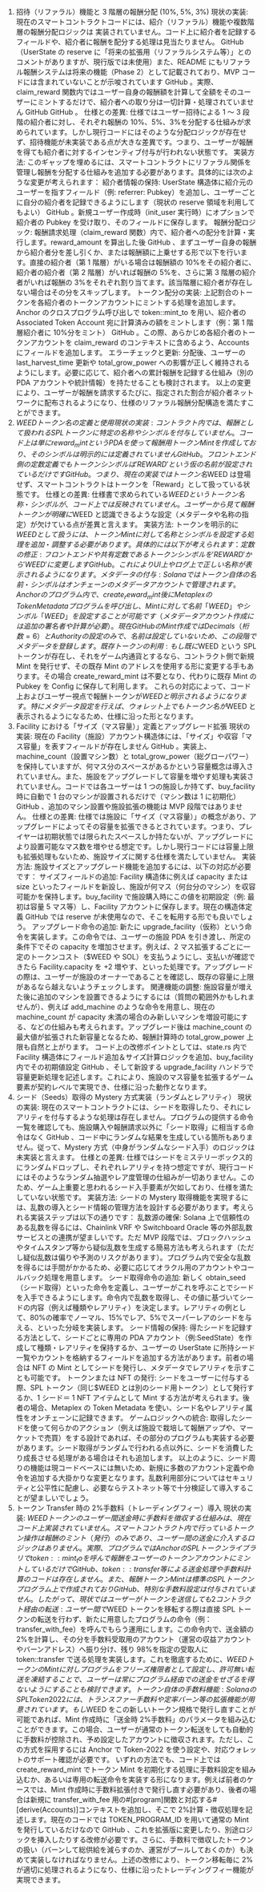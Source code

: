 1. 招待（リファラル）機能と 3 階層の報酬分配 (10%, 5%, 3%)
   現状の実装: 現在のスマートコントラクトコードには、紹介（リファラル）機能や複数階層の報酬分配ロジックは 実装されていません。コード上に紹介者を記録するフィールドや、紹介者に報酬を配分する処理は見当たりません。
   GitHub
   （UserState の reserve に「将来の拡張用（リファラルシステム等）」とのコメントがありますが、現行版では未使用）また、README にもリファラル報酬システムは将来の機能（Phase 2）として記載されており、MVP コードには含まれていないことが示唆されています
   GitHub
   。実際、claim_reward 関数内ではユーザー自身の報酬額を計算して全額をそのユーザーにミントするだけで、紹介者への取り分は一切計算・処理されていません
   GitHub
   GitHub
   。 仕様との差異: 仕様ではユーザー招待による 1 ～ 3 段階の紹介者に対し、それぞれ報酬の 10%、5%、3%を分配する仕組みが求められています。しかし現行コードにはそのような分配ロジックが存在せず、招待機能が未実装である点が大きな差異です。つまり、ユーザーが報酬を得ても紹介者に対するインセンティブ付与が行われない状態です。 実装方法: このギャップを埋めるには、スマートコントラクトにリファラル関係を管理し報酬を分配する仕組みを追加する必要があります。具体的には次のような変更が考えられます：
   紹介者情報の保持: UserState 構造体に紹介元のユーザーを指すフィールド（例: referrer: Pubkey）を追加し、ユーザーごとに自分の紹介者を記録できるようにします（現状の reserve 領域を利用してもよい）
   GitHub
   。新規ユーザー作成時（init_user 実行時）にオプションで紹介者の Pubkey を受け取り、そのフィールドに保存します。
   報酬分配ロジック: 報酬請求処理（claim_reward 関数）内で、紹介者への配分を計算・実行します。reward_amount を算出した後
   GitHub
   、まずユーザー自身の報酬から紹介者分を差し引くか、または報酬額に上乗せする形で以下を行います。直接の紹介者（第 1 階層）がいる場合は報酬額の 10%をその紹介者に、紹介者の紹介者（第 2 階層）がいれば報酬の 5%を、さらに第 3 階層の紹介者がいれば報酬の 3%をそれぞれ割り当てます。該当階層に紹介者が存在しない場合はその分をスキップします。
   トークン配分の実装: 上記割合のトークンを各紹介者のトークンアカウントにミントする処理を追加します。Anchor のクロスプログラム呼び出しで token::mint_to を用い、紹介者の Associated Token Account 宛に計算済みの額をミントします（例：第 1 階層紹介者に 10%分をミント）
   GitHub
   。この際、あらかじめ各紹介者のトークンアカウントを claim_reward のコンテキストに含めるよう、Accounts にフィールドを追加します。
   エラーチェックと更新: 分配後、ユーザーの last_harvest_time 更新や total_grow_power への影響が正しく維持されるようにします。必要に応じて、紹介者への累計報酬を記録する仕組み（別の PDA アカウントや統計情報）を持たせることも検討されます。
   以上の変更により、ユーザーが報酬を請求するたびに、指定された割合が紹介者ネットワークに配布されるようになり、仕様のリファラル報酬分配構造を満たすことができます。
2. $WEEDトークン名の定義と使用
現状の実装: コントラクト内では、報酬として扱われるSPLトークンに特定の名称やシンボルを付与していません。コード上は単にreward_mintというPDAを使って報酬用トークンMintを作成しており、そのシンボルは明示的には定義されていません
GitHub
。フロントエンド側の定数定義でもトークンシンボルは 'REWARD' という仮の名前が設定されているだけです
GitHub
。つまり、現在の実装ではトークン名$WEED は登場せず、スマートコントラクトはトークンを「Reward」として扱っている状態です。 仕様との差異: 仕様書で求められている$WEEDというトークン名称・シンボルが、コード上では反映されていません。ユーザーから見て報酬トークンが明確に$WEED と認識できるような設定（メタデータや名称の指定）が欠けている点が差異と言えます。 実装方法: トークンを明示的に$WEEDとして扱うには、トークンMintに対して名称とシンボルを設定する処理を追加・調整する必要があります。具体的には以下が考えられます：
定数の修正: フロントエンドや共有定数であるトークンシンボルを'REWARD'から'WEED'に変更します
GitHub
。これによりUI上やログ上で正しい名称が表示されるようになります。
メタデータの付与: Solanaではトークン自体の名前・シンボルはオンチェーンのメタデータアカウントで管理されます。Anchorのプログラム内で、create_reward_mint後にMetaplexの Token Metadata プログラムを呼び出し、Mintに対して名前「WEED」やシンボル「WEED」を設定することが可能です（メタデータアカウント作成には追加の署名者や計算が必要）。現在
GitHub
のMint作成ではDecimals（桁数=6）とAuthorityの設定のみで、名前は設定していないため、この段階でメタデータを登録します。
既存トークンの利用: もし既に$WEED という SPL トークンが存在し、それをゲーム内通貨とするなら、コントラクト側で新規 Mint を発行せず、その既存 Mint のアドレスを使用する形に変更する手もあります。その場合 create_reward_mint は不要となり、代わりに既存 Mint の Pubkey を Config に保存して利用します。
   これらの対応によって、コード上およびユーザー視点で報酬トークンが$WEEDと明示されるようになります。特にメタデータ設定を行えば、ウォレット上でもトークン名が$WEED と表示されるようになるため、仕様に沿った形となります。
3. Facility における「サイズ（マス容量）」定義とアップグレード拡張
   現状の実装: 現在の Facility（施設）アカウント構造体には、「サイズ」や収容「マス容量」を表すフィールドが存在しません
   GitHub
   。実装上、machine_count（設置マシン数）と total_grow_power（総グローパワー）を保持していますが、何マス分のスペースがあるかという容量概念は導入されていません。また、施設をアップグレードして容量を増やす処理も実装されていません。コードでは各ユーザーは 1 つの施設しか持てず、buy_facility 時に自動で 1 台のマシンが設置されるだけで（マシン数は 1 に初期化）
   GitHub
   、追加のマシン設置や施設拡張の機能は MVP 段階ではありません。 仕様との差異: 仕様では施設に「サイズ（マス容量）」の概念があり、アップグレードによってその容量を拡張できるとされています。つまり、プレイヤーは初期状態では限られたスペースしか持たないが、アップグレードにより設置可能なマス数を増やせる想定です。しかし現行コードには容量上限も拡張処理もないため、施設サイズに関する仕様を満たしていません。 実装方法: 施設サイズとアップグレード機能を追加するには、以下の対応が必要です：
   サイズフィールドの追加: Facility 構造体に例えば capacity または size といったフィールドを新設し、施設が何マス（何台分のマシン）を収容可能かを保持します。buy_facility で施設購入時にこの値を初期設定（例: 最初は容量 5 マス等）し、Facility アカウントに保存します。現在の構造体定義
   GitHub
   では reserve が未使用なので、そこを転用する形でも良いでしょう。
   アップグレード命令の追加: 新たに upgrade_facility（仮称）という命令を実装します。この命令では、ユーザーの施設 PDA を引き渡し、所定の条件下でその capacity を増加させます。例えば、2 マス拡張するごとに一定のトークンコスト（$WEED や SOL）を支払うようにし、支払いが確認できたら Facility.capacity を +2 増やす、といった処理です。アップグレードの際は、ユーザーが施設のオーナーであることを確認し、既存の容量に上限があるなら越えないようチェックします。
   関連機能の調整: 施設容量が増えた後に追加のマシンを設置できるようにするには（質問の範囲外かもしれませんが）、例えば add_machine のような命令を用意し、現在の machine_count が capacity 未満の場合のみ新しいマシンを増設可能にする、などの仕組みも考えられます。アップグレード後は machine_count の最大値が拡張された新容量となるため、報酬計算時の total_grow_power 上限も自然と上がります。
   コード上の改修ポイントとしては、state.rs 内で Facility 構造体にフィールド追加＆サイズ計算ロジックを追加、buy_facility 内でその初期値設定
   GitHub
   、そして新設する upgrade_facility ハンドラで容量更新処理を記述します。これにより、施設のマス容量を拡張するゲーム要素が契約レベルで実現でき、仕様に沿った動作となります。
4. シード（Seeds）取得の Mystery 方式実装（ランダムとレアリティ）
   現状の実装: 現在のスマートコントラクトには、シードを取得したり、それにレアリティを付与するような処理は存在しません。プログラムの提供する命令一覧を確認しても、施設購入や報酬請求以外に「シード取得」に相当する命令はなく
   GitHub
   、コード中にランダムな結果を生成している箇所もありません。従って、Mystery 方式（中身がランダムなシード入手）のロジックは未実装と言えます。 仕様との差異: 仕様ではシードをミステリーボックス的にランダムドロップし、それぞれレアリティを持つ想定ですが、現行コードにはそのようなランダム抽選やレア度管理の仕組みが一切ありません。このため、ゲーム上重要と思われるシード入手要素が欠如しており、仕様を満たしていない状態です。 実装方法: シードの Mystery 取得機能を実現するには、乱数の導入とシード情報の管理方法を設計する必要があります。考えられる実装ステップは以下の通りです：
   乱数源の確保: Solana 上で信頼性のある乱数を得るには、Chainlink VRF や Switchboard Oracle 等の外部乱数サービスとの連携が望ましいです。ただ MVP 段階では、ブロックハッシュやタイムスタンプ等から疑似乱数を生成する簡易方法も考えられます（ただし疑似乱数は偏りや予測のリスクがあります）。プログラム内で安全な乱数を得るには手間がかかるため、必要に応じてオラクル用のアカウントやコールバック処理を用意します。
   シード取得命令の追加: 新しく obtain_seed（シード取得）といった命令を定義し、ユーザーがこれを呼ぶことでシードを入手できるようにします。命令内で乱数を取得し、その値に基づいてシードの内容（例えば種類やレアリティ）を決定します。レアリティの例として、80%の確率でノーマル、15%でレア、5%でスーパーレアのシードを与える、といった分岐を実装します。
   シード情報の保持: 得たシードを記録する方法として、シードごとに専用の PDA アカウント（例:SeedState）を作成して種類・レアリティを保持するか、ユーザーの UserState に所持シード一覧やカウントを格納するフィールドを追加する方法があります。前者の場合は NFT の Mint としてシードを発行し、メタデータでレアリティを示すことも可能です。
   トークンまたは NFT の発行: シードをユーザーに付与する際、SPL トークン（同じ$WEED とは別のシード用トークン）として発行するか、1 シード＝ 1 NFT アイテムとして Mint する方法が考えられます。後者の場合、Metaplex の Token Metadata を使い、シード名やレアリティ属性をオンチェーンに記録できます。
   ゲームロジックへの統合: 取得したシードを使って何らかのアクション（例えば施設で栽培して報酬アップや、マーケットで売買）をする設計であれば、その部分のプログラムも実装する必要があります。シード取得がランダムで行われる点以外に、シードを消費したり成長させる処理がある場合はそれも追加します。
   以上のように、シード周りの機能は現コードベースには無いため、新規に多数のアカウント定義や命令を追加する大掛かりな変更となります。乱数利用部分についてはセキュリティと公平性に配慮し、必要ならテストネット等で十分検証して導入することが望ましいでしょう。
5. トークン Transfer 時の 2%手数料（トレーディングフィー）導入
   現状の実装: $WEEDトークンのユーザー間送金時に手数料を徴収する仕組みは、現在コード上実装されていません。スマートコントラクト内で行っているトークン操作は報酬のミント（発行）のみであり、ユーザー間の送金に介入するロジックはありません。実際、プログラムではAnchorのSPLトークンライブラリでtoken::mint_toを呼んで報酬をユーザーのトークンアカウントにミントしているだけで
GitHub
、token::transfer等による送金処理や手数料計算のコードは存在しません。また、報酬トークンMintは標準のSPLトークンプログラム上で作成されており
GitHub
、特別な手数料設定は付与されていません。したがって、現状ではユーザーがトークンを送信しても2%のトレーディングフィーは差し引かれない状態です。 仕様との差異: 仕様ではトークン譲渡時に2%の手数料を課すルールが求められていますが、コードはそれに対応していません。そのため、期待される手数料機能（例えば取引毎に一定割合をバーンまたは特定アカウントにプール）が動作しない点が差異となります。 実装方法: トランスファー時の2%手数料を導入するには、トークン移転処理をスマートコントラクトで仲介し、所定の割合を徴収する仕組みを作る必要があります。いくつかのアプローチが考えられます：
コントラクト経由の転送: ユーザー間で$WEED トークンを移転する際は直接 SPL トークンの転送を行わず、新たに用意したプログラムの命令（例：transfer_with_fee）を呼んでもらう運用にします。この命令内で、送金額の 2%を計算し、その分を手数料受取用のアカウント（運営の収益アカウントやバーンアドレス）へ振り分け、残り 98%を指定の受取人に token::transfer で送る処理を実装します。これを徹底するために、$WEEDトークンのMintに対しプログラムをフリーズ権限者として設定し、許可無い転送を凍結することで、ユーザーは常にプログラム経由での送金をせざるを得ないようにすることも検討できます。
トークン自体の手数料機能: SolanaのSPL Token 2022には、トランスファー手数料や定率バーン等の拡張機能が用意されています。もし$WEED をこの新しいトークン規格で発行し直すことが可能であれば、Mint 作成時に「送金時 2%手数料」のパラメータを組み込むことができます。この場合、ユーザーが通常のトークン転送をしても自動的に手数料が控除され、予め設定したアカウントに徴収されます。ただし、この方式を採用するには Anchor で Token-2022 を使う設定や、対応ウォレットのサポート確認が必要です。
   いずれの方法でも、コード上では create_reward_mint でトークン Mint を初期化する処理に手数料設定を組み込むか、あるいは専用の転送命令を実装する形になります。例えば前者のケースでは、Mint 作成時に手数料拡張付きで発行し直す必要があり、後者の場合は新規に transfer_with_fee 用の#[program]関数と対応する#[derive(Accounts)]コンテキストを追加し、そこで 2%計算・徴収処理を記述します。現在のコードでは TOKEN_PROGRAM_ID を用いて通常の Mint を発行しているだけなので
   GitHub
   、これを拡張版に変更したり、別途ロジックを挿入したりする改修が必要です。さらに、手数料で徴収したトークンの扱い（バーンして総供給を減らすのか、運営がプールしておくのか）も決めて実装しなければなりません。上述の改修により、トークン移転毎に 2%が適切に処理されるようになり、仕様に沿ったトレーディングフィー機能が実現できます。
